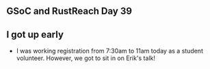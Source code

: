 ## GSoC and RustReach Day 39

## I got up early
- I was working registration from 7:30am to 11am today as a student volunteer. However,
  we got to sit in on Erik's talk!
  
